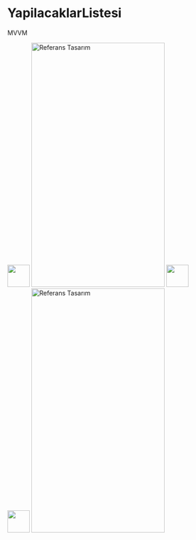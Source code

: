 # YapilacaklarListesi
MVVM
<div align = "center>
  <img src="https://i.imgur.com/41TO4tz.png" height="550" width="300"  title="Referans Tasarım">
  <img src="" width="50"/>                                                                                               

  <img src="https://i.imgur.com/sySH70O.png" height="550" width="300"  title="Referans Tasarım">
  <img src="" width="50"/>
                      </div>
<div align = "center>
  <img src="https://i.imgur.com/UG90Ivh.png" height="550" width="300"  title="Referans Tasarım">
<img src="" width="50"/>
  <img src="https://i.imgur.com/GsIYeDR.png" height="550" width="300"  title="Referans Tasarım">

 </div>                                                                                               
